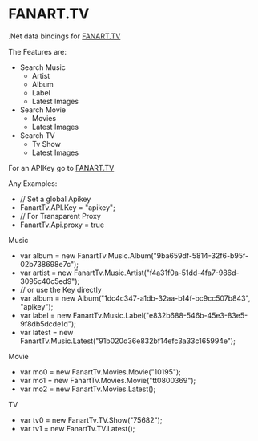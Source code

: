 FANART.TV
==========

.Net data bindings for [FANART.TV](http://fanart.tv/)

The Features are:
 * Search Music
	* Artist
	* Album
	* Label
	* Latest Images
 * Search Movie
	* Movies
	* Latest Images
 * Search TV
	* Tv Show
	* Latest Images

For an APIKey go to [FANART.TV](http://fanart.tv/get-an-api-key/)

Any Examples:
 * // Set a global Apikey
 * FanartTv.API.Key = "apikey";
 * // For Transparent Proxy
 * FanartTv.Api.proxy = true


Music
 * var album = new FanartTv.Music.Album("9ba659df-5814-32f6-b95f-02b738698e7c");
 * var artist = new FanartTv.Music.Artist("f4a31f0a-51dd-4fa7-986d-3095c40c5ed9");
 * // or use the Key directly
 * var album = new Album("1dc4c347-a1db-32aa-b14f-bc9cc507b843", "apikey");
 * var label = new FanartTv.Music.Label("e832b688-546b-45e3-83e5-9f8db5dcde1d");
 * var latest = new FanartTv.Music.Latest("91b020d36e832bf14efc3a33c165994e");

Movie
 *  var mo0 = new FanartTv.Movies.Movie("10195");
 *  var mo1 = new FanartTv.Movies.Movie("tt0800369");
 *  var mo2 = new FanartTv.Movies.Latest();

TV
 *  var tv0 = new FanartTv.TV.Show("75682");
 *  var tv1 = new FanartTv.TV.Latest();

